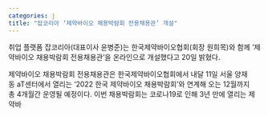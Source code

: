 ```yaml
---
categories: j
title: "잡코리아 ‘제약바이오 채용박람회 전용채용관’ 개설"
---
```







취업 플랫폼 잡코리아(대표이사 윤병준)는 한국제약바이오협회(회장 원희목)와 함께 &lsquo;제약바이오 채용박람회 전용채용관&rsquo;을 온라인으로 개설했다고&nbsp;20일 밝혔다.

제약바이오 채용박람회 전용채용관은 한국제약바이오협회에서 내달&nbsp;11일 서울 양재동&nbsp;aT센터에서 열리는 &lsquo;2022&nbsp;한국 제약바이오 채용박람회&rsquo;와 연계해 오는&nbsp;12월까지 총&nbsp;4개월간 운영될 예정이다.&nbsp;이번 채용박람회는 코로나19로 인해&nbsp;3년 만에 열리는 제약바
